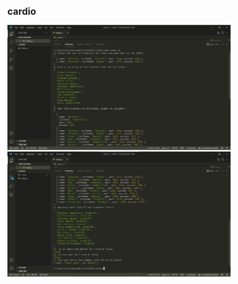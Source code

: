 ## cardio
<img src="https://github.com/SusanaEnriquez/cardio/blob/master/1.png">
<img src="https://github.com/SusanaEnriquez/cardio/blob/master/2.png">
